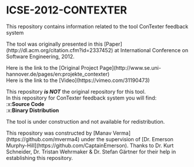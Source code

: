 # ICSE-2012-CONTEXTER
This repository contains information related to the tool ConTexter feedback system
<p>
The tool was originally presented in this [Paper](http://dl.acm.org/citation.cfm?id=2337452) at International Conference on Software Engineering, 2012.
<p>
Here is the link to the [Original Project Page](http://www.se.uni-hannover.de/pages/en:projekte_contexter)<br>
Here is the link to the [Video](https://vimeo.com/31190473)
<p>
This repository <b><i> is NOT</b></i> the original repository for this tool.<br>
In this repository for ConTexter feedback system you will find:<br> 
:x:<b>Source Code</b><br>
:x:<b>Binary Distribution</b>
<p>
The tool is under construction and not available for redistribution.<br>
<p>
This repository was constructed by [Manav Verma](https://github.com/mverma4) under the supervision of [Dr. Emerson Murphy-Hill](https://github.com/CaptainEmerson). Thanks to Dr. Kurt Schneider, Dr. Tristan Wehrmaker & Dr. Stefan Gärtner for their help in establishing this repository.
